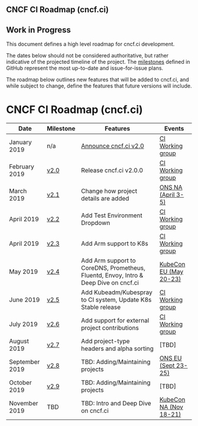 CNCF CI Roadmap (cncf.ci) 
---

## Work in Progress

This document defines a high level roadmap for cncf.ci development.

The dates below should not be considered authoritative, but rather indicative of the projected timeline of the project. The [milestones](https://github.com/crosscloudci/crosscloudci/milestones) defined in GitHub represent the most up-to-date and issue-for-issue plans.

The roadmap below outlines new features that will be added to cncf.ci, and while subject to change, define the features that future versions will include.

# CNCF CI Roadmap (cncf.ci)

| Date | Milestone | Features | Events |
| ----------------- | ----- | ---------------------- | --------------------- |
| January 2019 | n/a | [Announce cncf.ci v2.0](https://docs.google.com/presentation/d/1NbRstXKJU7y7rOV60gV4Hg2TY2sM6l3rche73XpiRRk/edit#slide=id.g4c4fbf5639_0_143) | [CI Working group](https://github.com/cncf/wg-ci/blob/master/README.md#meeting-time) |
| February 2019 | [v2.0](https://github.com/crosscloudci/crosscloudci/milestone/1) | Release cncf.ci v2.0.0 | [CI Working group](https://github.com/cncf/wg-ci/blob/master/README.md#meeting-time) |
| March 2019 | [v2.1](https://github.com/crosscloudci/crosscloudci/milestone/2) | Change how project details are added | [ONS NA (April 3-5)](https://events.linuxfoundation.org/events/open-networking-summit-north-america-2019/) |
| April 2019 | [v2.2](https://github.com/crosscloudci/crosscloudci/milestone/3) | Add Test Environment Dropdown | [CI Working group](https://github.com/cncf/wg-ci/blob/master/README.md#meeting-time) |
| April 2019 | [v2.3](https://github.com/crosscloudci/crosscloudci/milestone/4) | Add Arm support to K8s | [CI Working group](https://github.com/cncf/wg-ci/blob/master/README.md#meeting-time) |
| May 2019 | [v2.4](https://github.com/crosscloudci/crosscloudci/milestone/6) | Add Arm support to CoreDNS, Prometheus, Fluentd, Envoy, Intro & Deep Dive on cncf.ci | [KubeCon EU (May 20-23)](https://events.linuxfoundation.org/events/kubecon-cloudnativecon-europe-2019/) |
| June 2019 | [v2.5](https://github.com/crosscloudci/crosscloudci/milestone/7) | Add Kubeadm/Kubespray to CI system, Update K8s Stable release | [CI Working group](https://github.com/cncf/wg-ci/blob/master/README.md#meeting-time) |
| July 2019 | [v2.6](https://github.com/crosscloudci/crosscloudci/milestone/8) | Add support for external project contributions | [CI Working group](https://github.com/cncf/wg-ci/blob/master/README.md#meeting-time) |
| August 2019 | [v2.7](https://github.com/crosscloudci/crosscloudci/milestone/9) | Add project-type headers and alpha sorting | [TBD] |
| September 2019 | [v2.8](https://github.com/crosscloudci/crosscloudci/milestone/10) | TBD: Adding/Maintaining projects | [ONS EU (Sept 23-25)](https://events.linuxfoundation.org/events/open-networking-summit-europe-2019/) |
| October 2019 | [v2.9](https://github.com/crosscloudci/crosscloudci/milestone/11) | TBD: Adding/Maintaining projects | [TBD] |
| November 2019 | TBD | TBD: Intro and Deep Dive on cncf.ci | [KubeCon NA (Nov 18-21)](https://events.linuxfoundation.org/events/kubecon-cloudnativecon-north-america-2019/) |
